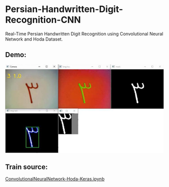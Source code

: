 # Persian-Handwritten-Digit-Recognition-CNN
Real-Time Persian Handwritten Digit Recognition using Convolutional Neural Network and Hoda Dataset.

## Demo:
![Demo](https://raw.githubusercontent.com/eslamisepehr/Persian-Handwritten-Digit-Recognition-CNN/master/Demo.jpg)

## Train source:
[ConvolutionalNeuralNetwork-Hoda-Keras.ipynb](https://github.com/Alireza-Akhavan/SRU-deeplearning-workshop/blob/master/06_ConvolutionalNeuralNetwork-Hoda-Keras.ipynb)
